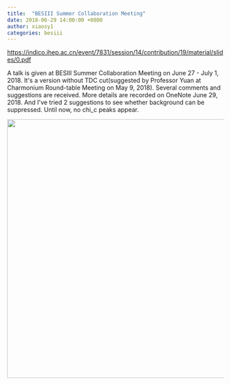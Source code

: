 ```yaml
---
title:  "BESIII Summer Collaboration Meeting"
date: 2018-06-29 14:00:00 +0800
author: xiaosy1
categories: besiii
---
```


<https://indico.ihep.ac.cn/event/7831/session/14/contribution/19/material/slides/0.pdf>

A talk is given at BESIII Summer Collaboration Meeting on June 27 - July 1, 2018. 
It's a version without TDC cut(suggested by Professor Yuan at Charmonium Round-table Meeting on May 9, 2018). 
Several comments and suggestions are received. More details are recorded on OneNote June 29, 2018. 
And I've tried 2 suggestions to see whether background can be suppressed. 
Until now, no chi_c peaks appear. 


<img src="/images/chic_20180703.jpg" width="600"/>
